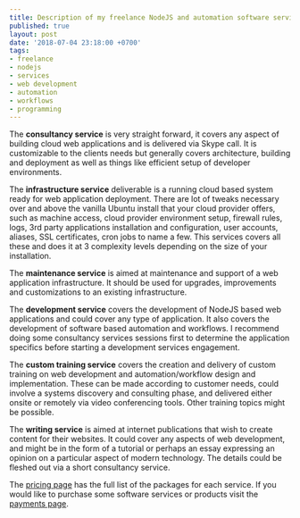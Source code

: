 ```yaml
---
title: Description of my freelance NodeJS and automation software services
published: true
layout: post
date: '2018-07-04 23:18:00 +0700'
tags:
- freelance
- nodejs
- services
- web development
- automation
- workflows
- programming
---
```


The **consultancy service** is very straight forward, it covers any aspect of building cloud web applications and is delivered via Skype call. It is customizable to the clients needs but generally covers architecture, building and deployment as well as things like efficient setup of developer environments.

The **infrastructure service** deliverable is a running cloud based system ready for web application deployment. There are lot of tweaks necessary over and above the vanilla Ubuntu install that your cloud provider offers, such as machine access, cloud provider environment setup, firewall rules, logs, 3rd party applications installation and configuration, user accounts, aliases, SSL certificates, cron jobs to name a few. This services covers all these and does it at 3 complexity levels depending on the size of your installation.

The **maintenance service** is aimed at maintenance and support of a web application infrastructure. It should be used for upgrades, improvements and customizations to an existing infrastructure.

The **development service** covers the development of NodeJS based web applications and could cover any type of application. It also covers the development of software based automation and workflows. I recommend doing some consultancy services sessions first to determine the application specifics before starting a development services engagement.

The **custom training service** covers the creation and delivery of custom training on web development and automation/workflow design and implementation. These can be made according to customer needs, could involve a systems discovery and consulting phase, and delivered either onsite or remotely via video conferencing tools. Other training topics might be possible.

The **writing service** is aimed at internet publications that wish to create content for their websites. It could cover any aspects of web development, and might be in the form of a tutorial or perhaps an essay expressing an opinion on a particular aspect of modern technology. The details could be fleshed out via a short consultancy service.

The [pricing page]({{site.baseurl}}/pricing) has the full list of the packages for each service. If you would like to purchase some software services or products visit the [payments page](https://payments.markjgsmith.com).
